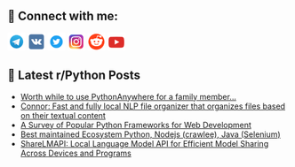 ## 🔎 Connect with me:
[<img src="https://github.com/bullbesh/bullbesh/blob/main/images/Telegram.png" width="32" height="32" />](https://t.me/bullbesh)
[<img src="https://github.com/bullbesh/bullbesh/blob/main/images/VK.png" width="32" height="32" />](https://vk.com/bullbesh)
[<img src="https://github.com/bullbesh/bullbesh/blob/main/images/Twitter.png" width="32" height="32" />](https://twitter.com/bullbesh1)
[<img src="https://github.com/bullbesh/bullbesh/blob/main/images/Instagram.png" width="32" height="32" />](https://www.instagram.com/bullbesh)
[<img src="https://github.com/bullbesh/bullbesh/blob/main/images/Reddit.png" width="32" height="32" />](https://www.reddit.com/user/bullbesh)
[<img src="https://github.com/bullbesh/bullbesh/blob/main/images/YouTube.png" width="32" height="32" />](https://www.youtube.com/channel/UCtfjRs6uzgq5mfm8S06WTcg)

## 📕 Latest r/Python Posts
<!-- BLOG-POST-LIST:START -->
- [Worth while to use PythonAnywhere for a family member...](https://www.reddit.com/r/Python/comments/1fojvi6/worth_while_to_use_pythonanywhere_for_a_family/)
- [Connor: Fast and fully local NLP file organizer that organizes files based on their textual content](https://www.reddit.com/r/Python/comments/1fohm7y/connor_fast_and_fully_local_nlp_file_organizer/)
- [A Survey of Popular Python Frameworks for Web Development](https://www.reddit.com/r/Python/comments/1foh0cu/a_survey_of_popular_python_frameworks_for_web/)
- [Best maintained Ecosystem Python, Nodejs &lpar;crawlee&rpar;, Java &lpar;Selenium&rpar;](https://www.reddit.com/r/Python/comments/1fogfrm/best_maintained_ecosystem_python_nodejs_crawlee/)
- [ShareLMAPI: Local Language Model API for Efficient Model Sharing Across Devices and Programs](https://www.reddit.com/r/Python/comments/1foch4h/sharelmapi_local_language_model_api_for_efficient/)
<!-- BLOG-POST-LIST:END -->
